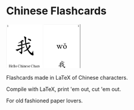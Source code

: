 # Chinese Flashcards

![card front image](./char.png "Card Front")
![card back image](./char_back.png "Card Back")

Flashcards made in LaTeX of Chinese characters. 

Compile with LaTeX, print 'em out, cut 'em out. 

For old fashioned paper lovers.
